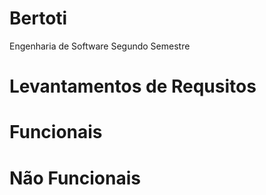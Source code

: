 # Bertoti
Engenharia de Software Segundo Semestre

# Levantamentos de Requsitos
# Funcionais
# Não Funcionais
